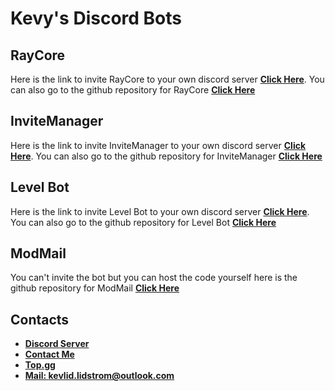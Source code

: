 # Kevy's Discord Bots


## RayCore
Here is the link to invite RayCore to your own discord server **[Click Here](https://discord.com/oauth2/authorize?client_id=730519651448127518&permissions=8&scope=bot)**.
You can also go to the github repository for RayCore **[Click Here](https://github.com/kevify/raycore)**

## InviteManager
Here is the link to invite InviteManager to your own discord server **[Click Here](https://discord.com/api/oauth2/authorize?client_id=719153033300410378&permissions=8&scope=bot)**.
You can also go to the github repository for InviteManager **[Click Here](https://github.com/kevify/InviteManager)**

## Level Bot
Here is the link to invite Level Bot to your own discord server **[Click Here](https://discord.com/api/oauth2/authorize?client_id=765843009056931850&permissions=8&scope=bot)**.
You can also go to the github repository for Level Bot **[Click Here](https://github.com/kevify/Level-Bot)**

## ModMail
You can't invite the bot but you can host the code yourself here is the github repository for ModMail **[Click Here](https://github.com/kevify/ModMail)**

## Contacts
- **[Discord Server](https://discord.gg/aVJfFbh)**
- **[Contact Me](https://www.reddit.com/user/Kevybtw)**
- **[Top.gg](https://top.gg/user/292948682884775937)**
- **[Mail: kevlid.lidstrom@outlook.com](https://outlook.live.com/mail)**
